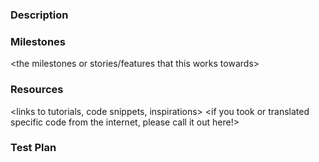 ### Description

<what this pull request is doing>
<what will be done in later PRs and not included here>

### Milestones
<the milestones or stories/features that this works towards>

### Resources
<links to tutorials, code snippets, inspirations>
<if you took or translated specific code from the internet, please call it out here!>

### Test Plan
<insert images or gifs of feature>
<otherwise, say how code was tested if not UI facing>
<any edge cases you might have specifically tested>
